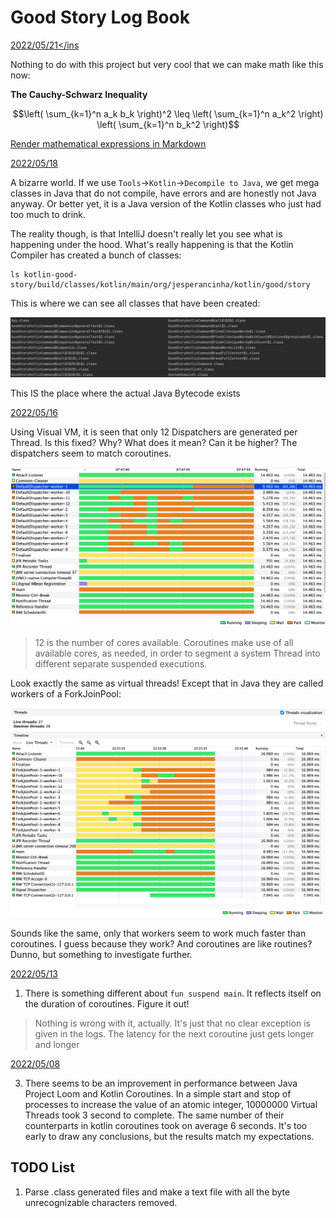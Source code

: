 # Good Story Log Book

<ins>2022/05/21</ins

Nothing to do with this project but very cool that we can make math like this now:

**The Cauchy-Schwarz Inequality**

$$\left( \sum_{k=1}^n a_k b_k \right)^2 \leq \left( \sum_{k=1}^n a_k^2 \right) \left( \sum_{k=1}^n b_k^2 \right)$$

[Render mathematical expressions in Markdown](https://github.blog/changelog/2022-05-19-render-mathematical-expressions-in-markdown/)

<ins>2022/05/18</ins>

A bizarre world. If we use `Tools`->`Kotlin`->`Decompile to Java`, we get mega classes in Java that do not compile, have errors and are honestly not Java anyway. Or better yet, it is a Java version of the Kotlin classes who just had too much to drink.

The reality though, is that IntelliJ doesn't really let you see what is happening under the hood. What's really happening is that the Kotlin Compiler has created a bunch of classes:

```shell
ls kotlin-good-story/build/classes/kotlin/main/org/jesperancinha/kotlin/good/story 
```

This is where we can see all classes that have been created:

![alt text](./docs/20220519/FileListing.png)

This IS the place where the actual Java Bytecode exists    

<ins>2022/05/16</ins>

Using Visual VM, it is seen that only 12 Dispatchers are generated per Thread. Is this fixed? Why? What does it mean? Can it be higher? The dispatchers seem to match coroutines.

![alt text](./docs/20220516/VisualVMCatch20220516075334.png)

>12 is the number of cores available. Coroutines make use of all available cores, as needed, in order to segment a system Thread into different separate suspended executions.

Look exactly the same as virtual threads! Except that in Java they are called workers of a ForkJoinPool:

![alt text](./docs/20220516/VisualVMCatch20220516225609.png)

Sounds like the same, only that workers seem to work much faster than coroutines. I guess because they work? And coroutines are like routines? Dunno, but something to investigate further.

<ins>2022/05/13</ins>

1. There is something different about `fun suspend main`. It reflects itself on the duration of coroutines. Figure it out!
>Nothing is wrong with it, actually. It's just that no clear exception is given in the logs. The latency for the next coroutine just gets longer and longer

<ins>2022/05/08</ins>

3. There seems to be an improvement in performance between Java Project Loom and Kotlin Coroutines. In a simple start and stop of processes to increase the value of an atomic integer, 10000000 Virtual Threads took 3 second to complete. The same number of their counterparts in kotlin coroutines took
   on average 6 seconds. It's too early to draw any conclusions, but the results match my expectations.

## TODO List

1. Parse .class generated files and make a text file with all the byte unrecognizable characters removed.